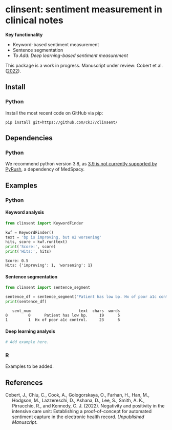 
# clinsent: sentiment measurement in clinical notes

**Key functionality**

-   Keyword-based sentiment measurement
-   Sentence segmentation
-   *To Add: Deep learning-based sentiment measurement*

This package is a work in progress. Manuscript under review: Cobert et
al. ([2022](#ref-cobert2022)).

## Install

### Python

Install the most recent code on GitHub via pip:

``` {bash}
pip install git+https://github.com/ck37/clinsent/
```

## Dependencies

### Python

We recommend python version 3.8, as [3.9 is not currently supported by
PyRush](https://github.com/jianlins/PyRuSH/issues/1), a dependency of
MedSpacy.

## Examples

### Python

#### Keyword analysis

``` python
from clinsent import KeywordFinder

kwf = KeywordFinder()
text = 'bp is improving, but o2 worsening'
hits, score = kwf.run(text)
print('Score:', score)
print('Hits:', hits)
```

    Score: 0.5
    Hits: {'improving': 1, 'worsening': 1}

#### Sentence segmentation

``` python
from clinsent import sentence_segment

sentence_df = sentence_segment("Patient has low bp. Hx of poor a1c control.")
print(sentence_df)
```

       sent_num                     text  chars  words
    0         0      Patient has low bp.     19      5
    1         1  Hx of poor a1c control.     23      6

#### Deep learning analysis

``` python
# Add example here.
```

### R

Examples to be added.

## References

<div id="refs" class="references csl-bib-body hanging-indent">

<div id="ref-cobert2022" class="csl-entry">

Cobert, J., Chiu, C., Cook, A., Gologorskaya, O., Farhan, H., Han, M.,
Hodgson, M., Lazzereschi, D., Ashana, D., Lee, S., Smith, A. K.,
Pirracchio, R., and Kennedy, C. J. (2022). Negativity and positivity in
the intensive care unit: Establishing a proof-of-concept for automated
sentiment capture in the electronic health record. *Unpublished
Manuscript*.

</div>

</div>
